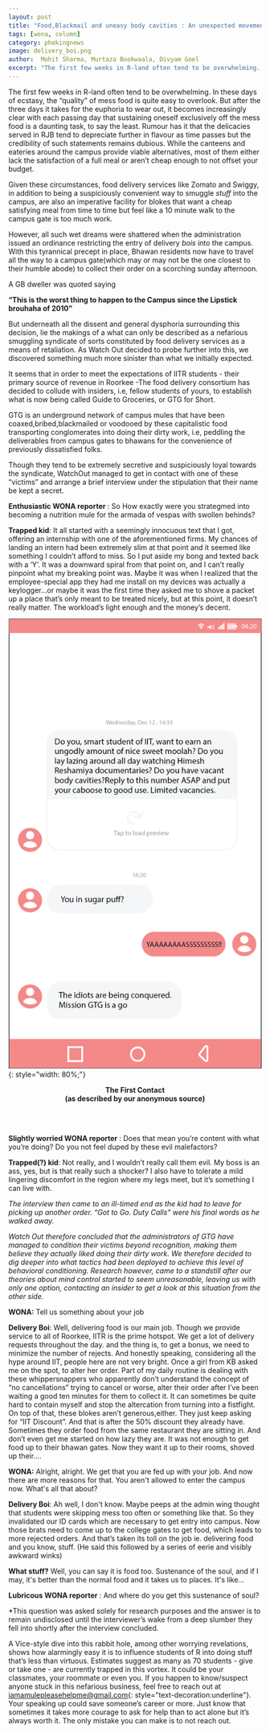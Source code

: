 ```yaml
---
layout: post
title: "Food,Blackmail and uneasy body cavities : An unexpected movement on the rise in R"
tags: [wona, column]
category: phekingnews
image: delivery_boi.png 
author:  Mohit Sharma, Murtaza Bookwaala, Divyam Goel
excerpt: "The first few weeks in R-land often tend to be overwhelming. In these days of ecstasy, the “quality” of mess food is quite easy to overlook."
---
```


The first few weeks in R-land often tend to be overwhelming. In these days of ecstasy, the “quality” of mess food is quite easy to overlook. But after the three days it takes for the euphoria to wear out, it becomes increasingly clear with each passing day that sustaining oneself exclusively off the mess food is a daunting task, to say the least. Rumour has it that the delicacies served in RJB tend to depreciate further in flavour as time passes but the credibility of such statements remains dubious.  While the canteens and eateries around the campus provide viable alternatives, most of them either lack the satisfaction of a full meal or aren’t cheap enough to not offset your budget.

Given these circumstances, food delivery services like Zomato and Swiggy, in addition to being a suspiciously convenient way to smuggle *stuff* into the campus, are also an imperative facility for blokes that want a cheap satisfying meal from time to time but feel like a 10 minute walk to the campus gate is too much work.

However, all such wet dreams were shattered when the administration issued an ordinance restricting the entry of delivery *bois* into the campus. With this tyrannical precept in place, Bhawan residents now have to travel all the way to a campus gate(which may or may not be the one closest to their humble abode) to collect their order on a scorching sunday afternoon.

A GB dweller was quoted saying

**“This is the worst thing to happen to the Campus since the Lipstick brouhaha of 2010”**

But underneath all the dissent and general dysphoria surrounding this decision, lie the makings of a what can only be described as a nefarious smuggling syndicate of sorts constituted by food delivery services as a means of retaliation. As Watch Out decided to probe further into this, we discovered something much more sinister than what we initially expected.

It seems that in order to meet the expectations of IITR students - their primary source of revenue in Roorkee -The food delivery consortium has decided to collude with insiders, i.e, fellow students of yours, to establish what is now being called Guide to Groceries, or GTG for Short.

GTG is an underground network of campus mules that have been coaxed,bribed,blackmailed or voodooed by these capitalistic food transporting conglomerates into doing their dirty work, i.e, peddling the deliverables from campus gates to bhawans for the convenience of  previously dissatisfied folks.

Though they tend to be extremely secretive and suspiciously loyal towards the syndicate, WatchOut managed to get in contact with one of these “victims” and arrange a brief interview under the stipulation that their name be kept a secret.

**Enthusiastic WONA reporter** : So How exactly were you strategmed into becoming a nutrition mule for the armada of vespas with swollen behinds?

**Trapped kid**: It all started with a seemingly innocuous text that I got, offering an internship with one of the aforementioned firms. My chances of landing an intern had been extremely slim at that point and it seemed like something I couldn’t afford to miss. So I put aside my bong and texted back with a ‘Y’. It was a downward spiral from that point on, and I can’t really pinpoint what my breaking point was. Maybe it was when I realized that the employee-special app they had me install on my devices was actually a keylogger…or maybe it was the first time they asked me to shove a packet up a place that’s only meant to be treated nicely, but at this point, it doesn’t really matter. The workload’s light enough and the money’s decent.

![First Contact](/images/posts/food_chat.png){: style="width: 80%;"}
<div align="center"><b>The First Contact<br>
 (as described by our anonymous source) </b></div>

<br><br>

**Slightly worried WONA reporter** : Does that mean you’re content with what you’re doing? Do you not feel duped by these evil malefactors?

**Trapped(?) kid**: Not really, and I wouldn’t really call them evil. My boss is an ass, yes, but is that really such a shocker? I also have to tolerate a mild lingering discomfort in the region where my legs meet, but it’s something I can live with.

*The interview then came to an ill-timed end as the kid had to leave for picking up another order. “Got to Go. Duty Calls” were his final words as he walked away.*

*Watch Out therefore concluded that the administrators of GTG have managed to condition their victims beyond recognition, making them believe they actually liked doing their dirty work. We therefore decided to dig deeper into  what tactics had been deployed to achieve this level of behavioral conditioning. Research however, came to a standstill after our theories about mind control started to seem unreasonable, leaving us with only one option, contacting an insider to get a look at this situation from the other side.*

**WONA:** Tell us something about your job

**Delivery Boi**: Well, delivering food is our main job. Though we provide service to all of Roorkee, IITR is the prime hotspot. We get a lot of delivery requests throughout the day. and the thing is, to get a bonus, we need to minimize the number of rejects. And honestly speaking, considering all the hype around IIT, people here are not very bright. Once a girl from KB asked me on the spot, to alter her order. Part of my daily routine is dealing with these whippersnappers who apparently don’t understand the concept of “no cancellations” trying to cancel or worse, alter their order after I’ve been waiting a good ten minutes for them to collect it. It can sometimes be quite hard to contain myself and stop the altercation from turning into a fistfight. On top of that, these blokes aren’t generous,either. They just keep asking for “IIT Discount”. And that is after the 50% discount they already have. Sometimes they order food from the same restaurant they are sitting in. And don’t even get me started on how lazy they are. It was not enough to get food up to their bhawan gates. Now they want it up to their rooms, shoved up their…. 

**WONA:** Alright, alright. We get that you are fed up with your job. And now there are more reasons for that. You aren't allowed to enter the campus now. What's all that about?

**Delivery Boi**: Ah well, I don't know. Maybe peeps at the admin wing thought that students were skipping mess too often or something like that. So they invalidated our ID cards which are necessary to get entry into campus. Now those brats need to come up to the college gates to get food, which leads to more rejected orders. And that’s taken its toll on the job ie. delivering food and you know, stuff. (He said this followed by a series of eerie and visibly awkward winks)

**What stuff?**
Well, you can say it is food too. Sustenance of the soul, and if I may, it's better than the normal food and it takes us to places. It's like...

**Lubricous WONA reporter**  : And where do you get this sustenance of soul? 

*This question was asked solely for research purposes and the answer is to remain undisclosed until the interviewer’s wake from a deep slumber they fell into shortly after the interview concluded.

A Vice-style dive into this rabbit hole, among other worrying revelations, shows how alarmingly easy it is to influence students of R into doing stuff that’s less than virtuous. Estimates suggest as many as 70 students - give or take one - are currently trapped in this vortex. It could be your classmates, your roommate or even you. If you happen to know/suspect anyone stuck in this nefarious business, feel free to reach out at [iamamulepleasehelpme@gmail.com](mailto:iamamulepleasehelpme@gmail.com){: style="text-decoration:underline"}. Your speaking up could save someone’s career or more. Just know that sometimes it takes more courage to ask for help than to act alone but it’s always worth it. The only mistake you can make is to not reach out.

